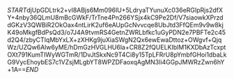 $START$djUpGDLtrk2+vI8ABjs6Mm096lU+5LdryaTYunuXc036eRGIpRjs2dfXY+4nby36QLmU8mBcGWkF/TrTne4Pn266YSjx4kC9Pe2Df/V7siaowkXPrzddGKzV3QWBiR2OkOax4ntLirK2uf6eAUpGcNvvcqe8UbJtd3FfQEm9v9w8kjK49oMkgfBdPsQd3/o7J4A9tvmRS4GetnZWRLbfkc1uGyPDN2e7PBFTe2c45d2Q4/zbyCTIqMbYxLX+zXHKg9juXiaSWgN2Qx6ewEwaDttoz+OWgvf+QjqWz/UZQw6Alw6yME/hDmGzHVGLHU6la+CR8Z2fQUELKIblM1KXDbAzTcxptOXt791KumTIWyWGTmR/1DvJtSkxNc9T4Ci8y15TpLFRrU8pYmbfGHoi1dbaLkG9VycEhoybES7c1VZsjMLgbYT8WPZDFaoxqAgMN3Ii4GGpJMWRzZwn6hY+1A==$END$
